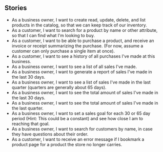 ## Stories

* As a business owner, I want to create read, update, delete, and list products in the catalog, so that we can keep track of our inventory.
* As a customer, I want to search for a product by name or other attribute, so that I can find what I'm looking to buy.
* As a customer, I want to be able to purchase a product, and receive an invoice or receipt summarizing the purchase. (For now, assume a customer can only purchase a single item at once).
* As a customer, I want to see a history of all purchases I've made at this business.
* As a business owner, I want to see a list of all sales I've made.
* As a business owner, I want to generate a report of sales I've made in the last 30 days.
* As a business owner, I want to see a list of sales I've made in the last quarter (quarters are generally about 65 days).
* As a business owner, I want to see the total amount of sales I've made in the last 30 days.
* As a business owner, I want to see the total amount of sales I've made in the last quarter.
* As a business owner, I want to set a sales goal for each 30 or 65 day period (Hint: This could be a constant) and see how close I am to reaching that goal.
* As a business owner, I want to search for customers by name, in case they have questions about their order.
* As a customer, I want to receive an error message if I bookmark a product page for a product the store no longer carries.
